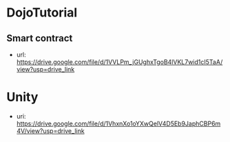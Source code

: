 # DojoTutorial

## Smart contract

- url: https://drive.google.com/file/d/1VVLPm_jGUghxTgoB4lVKL7wid1cI5TaA/view?usp=drive_link

# Unity

- uri: https://drive.google.com/file/d/1VhxnXo1oYXwQelV4D5Eb9JaphCBP6m4V/view?usp=drive_link
